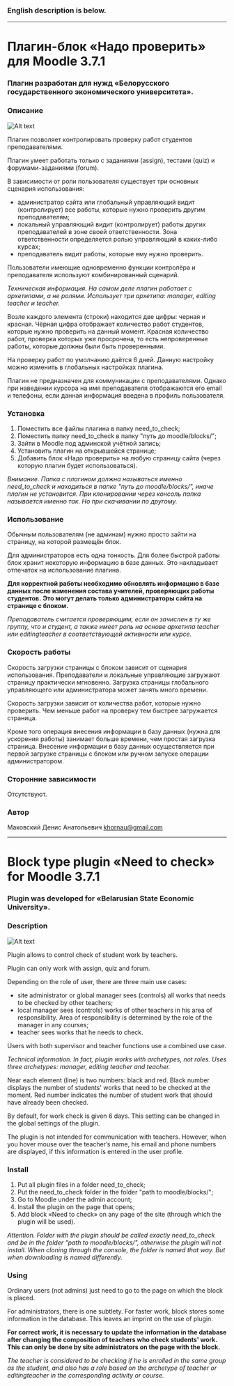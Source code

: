 ### English description is below.

***

# Плагин-блок «Надо проверить» для Moodle 3.7.1

### Плагин разработан для нужд «Белорусского государственного экономического университета».

### Описание

![Alt text](https://github.com/gitReiko/need_to_check/blob/master/readme_pic.png "Скриншот плагина")

Плагин позволяет контролировать проверку работ студентов преподавателями.

Плагин умеет работать только с заданиями (assign), тестами (quiz) и форумами-заданиями (forum).

В зависимости от роли пользователя существует три основных сценария использования:
- администратор сайта или глобальный управляющий видит (контролирует) все работы, которые нужно проверить другим преподавателям;
- локальный управляющий видит (контролирует) работы других преподавателей в зоне своей ответственности. Зона ответственности определяется ролью управляющий в каких-либо курсах;
- преподаватель видит работы, которые ему нужно проверить.

Пользователи имеющие одновременно функции контролёра и преподавателя используют комбинированный сценарий.

*Техническая информация. На самом деле плагин работает с архетипами, а не ролями. Использует три архетипа: manager, editing teacher и teacher.*

Возле каждого элемента (строки) находится две цифры: черная и красная.
Чёрная цифра отображает количество работ студентов, которые нужно проверить на данный момент.
Красная количество работ, проверка которых уже просрочена, то есть непроверенные работы, которые должны были быть проверенными.

На проверку работ по умолчанию даётся 6 дней. 
Данную настройку можно изменить в глобальных настройках плагина.

Плагин не предназначен для коммуникации с преподавателями. 
Однако при наведении курсора на имя преподавателя отображаются его email и телефоны, 
если данная информация введена в профиль пользователя.

### Установка

1. Поместить все файлы плагина в папку need_to_check;
2. Поместить папку need_to_check в папку "путь до moodle/blocks/";
3. Зайти в Moodle под админской учётной запись;
4. Установить плагин на открывшейся странице;
5. Добавить блок «Надо проверить» на любую страницу сайта (через которую плагин будет использоваться).

*Внимание. Папка с плагином должна называться именно need_to_check и находиться в папке "путь до moodle/blocks/", иначе плагин не установится.
При клонировании через консоль папка называется именно так. Но при скачивании по другому.*

### Использование

Обычным пользователям (не админам) нужно просто зайти на страницу, на которой размещён блок.

Для администраторов есть одна тонкость. Для более быстрой работы блок хранит некоторую информацию в базе данных.
Это накладывает отпечаток на использование плагина.

**Для корректной работы необходимо обновлять информацию в базе данных после изменения состава учителей, проверяющих работы студентов.**
**Это могут делать только администраторы сайта на странице с блоком.**

*Преподаватель считается проверяющим, если он зачислен в ту же группу, что и студент, а также имеет роль на основе архетипа teacher или editingteacher в соответствующей активности или курсе.*

### Скорость работы

Скорость загрузки страницы с блоком зависит от сценария использования.
Преподаватели и локальные управляющие загружают страницу практически мгновенно.
Загрузка страницы глобального управляющего или администратора может занять много времени.

Скорость загрузки зависит от количества работ, которые нужно проверить.
Чем меньше работ на проверку тем быстрее загружается страница.

Кроме того операция внесения информации в базу данных (нужна для ускорения работы) занимает больше времени, чем простая загрузка страница.
Внесение информации в базу данных осуществляется при первой загрузке страницы с блоком или ручном запуске операции администратором.

### Сторонние зависимости

Отсутствуют.

### Автор

Маковский Денис Анатольевич khornau@gmail.com

***

# Block type plugin «Need to check» for Moodle 3.7.1

### Plugin was developed for «Belarusian State Economic University».

### Description

![Alt text](https://github.com/gitReiko/need_to_check/blob/master/readme_pic.png "Plugin screenshot")

Plugin allows to control check of student work by teachers.

Plugin can only work with assign, quiz and forum.

Depending on the role of user, there are three main use cases:
- site administrator or global manager sees (controls) all works that needs to be checked by other teachers;
- local manager sees (controls) works of other teachers in his area of responsibility. Area of responsibility is determined by the role of the manager in any courses;
- teacher sees works that he needs to check.

Users with both supervisor and teacher functions use a combined use case.

*Technical information. In fact, plugin works with archetypes, not roles. Uses three archetypes: manager, editing teacher and teacher.*

Near each element (line) is two numbers: black and red.
Black number displays the number of students' works that need to be checked at the moment.
Red number indicates the number of student work that should have already been checked.

By default, for work check is given 6 days. 
This setting can be changed in the global settings of the plugin.

The plugin is not intended for communication with teachers.
However, when you hover mouse over the teacher’s name, his email and phone numbers are displayed,
if this information is entered in the user profile.

### Install

1. Put all plugin files in a folder need_to_check;
2. Put the need_to_check folder in the folder "path to moodle/blocks/";
3. Go to Moodle under the admin account;
4. Install the plugin on the page that opens;
5. Add block «Need to check» on any page of the site (through which the plugin will be used).

*Attention. Folder with the plugin should be called exactly need_to_check and be in the folder "path to moodle/blocks/", otherwise the plugin will not install.
When cloning through the console, the folder is named that way. But when downloading is named differently.*

### Using

Ordinary users (not admins) just need to go to the page on which the block is placed.

For administrators, there is one subtlety. For faster work, block stores some information in the database.
This leaves an imprint on the use of plugin.

**For correct work, it is necessary to update the information in the database after changing the composition of teachers who check students' work.**
**This can only be done by site administrators on the page with the block.**

*The teacher is considered to be checking if he is enrolled in the same group as the student, and also has a role based on the archetype of teacher or editingteacher in the corresponding activity or course.*




